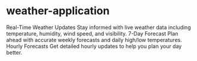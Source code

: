 # weather-application
Real-Time Weather Updates Stay informed with live weather data including temperature, humidity, wind speed, and visibility.  7-Day Forecast Plan ahead with accurate weekly forecasts and daily high/low temperatures.  Hourly Forecasts Get detailed hourly updates to help you plan your day better.
